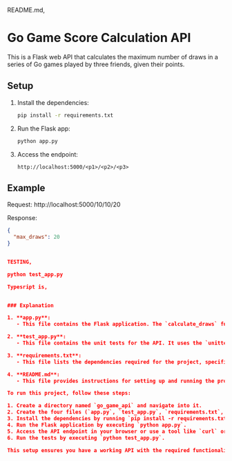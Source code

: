 
README.md,

# Go Game Score Calculation API

This is a Flask web API that calculates the maximum number of draws in a series of Go games played by three friends, given their points.

## Setup

1. Install the dependencies:
    ```bash
    pip install -r requirements.txt
    ```

2. Run the Flask app:
    ```bash
    python app.py
    ```

3. Access the endpoint:
    ```
    http://localhost:5000/<p1>/<p2>/<p3>
    ```

## Example

Request: http://localhost:5000/10/10/20


Response:
```json
{
  "max_draws": 20
}


TESTING,

python test_app.py

Typesript is, 


### Explanation

1. **app.py**:
   - This file contains the Flask application. The `calculate_draws` function handles the logic to calculate the maximum number of draws or returns `-1` if the scores are invalid. It ensures that the points are in non-decreasing order, calculates the total points and games played, and checks for valid game configurations before computing the maximum number of draws.

2. **test_app.py**:
   - This file contains the unit tests for the API. It uses the `unittest` framework to test various scenarios and edge cases to ensure the API behaves as expected.

3. **requirements.txt**:
   - This file lists the dependencies required for the project, specifically Flask.

4. **README.md**:
   - This file provides instructions for setting up and running the project, including examples of how to use the API and how to run the tests.

To run this project, follow these steps:

1. Create a directory named `go_game_api` and navigate into it.
2. Create the four files (`app.py`, `test_app.py`, `requirements.txt`, `README.md`) with the content provided above.
3. Install the dependencies by running `pip install -r requirements.txt`.
4. Run the Flask application by executing `python app.py`.
5. Access the API endpoint in your browser or use a tool like `curl` or Postman.
6. Run the tests by executing `python test_app.py`.

This setup ensures you have a working API with the required functionality and tests to validate it.